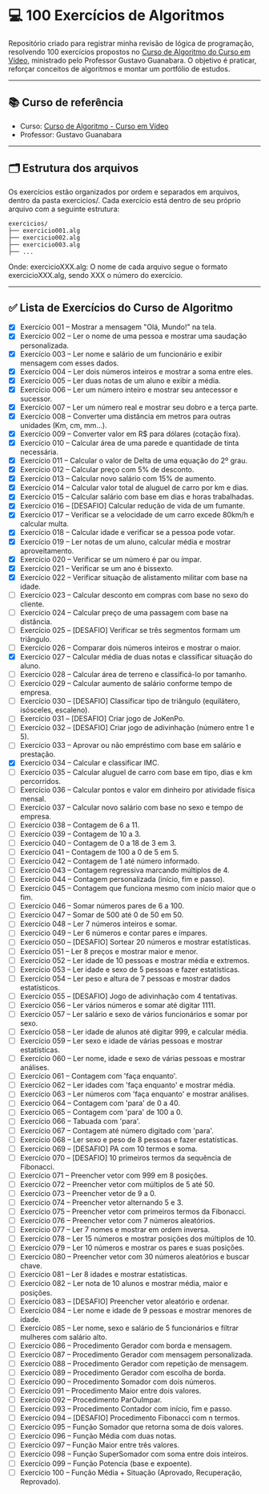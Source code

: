 # 💻 100 Exercícios de Algoritmos

Repositório criado para registrar minha revisão de lógica de programação, resolvendo 100 exercícios propostos no [Curso de Algoritmo do Curso em Vídeo](https://www.cursoemvideo.com/curso/curso-de-algoritmo/), ministrado pelo Professor Gustavo Guanabara. O objetivo é praticar, reforçar conceitos de algoritmos e montar um portfólio de estudos.

---

## 📚 Curso de referência

- Curso: [Curso de Algoritmo - Curso em Vídeo](https://www.cursoemvideo.com/curso/curso-de-algoritmo/)
- Professor: Gustavo Guanabara

---

## 🗂 Estrutura dos arquivos

Os exercícios estão organizados por ordem e separados em arquivos, dentro da pasta exercicios/. Cada exercício está dentro de seu próprio arquivo com a seguinte estrutura:
```
exercicios/
├── exercicio001.alg
├── exercicio002.alg
├── exercicio003.alg
├── ...
```
Onde:
exercicioXXX.alg: O nome de cada arquivo segue o formato exercicioXXX.alg, sendo XXX o número do exercício.

---

## ✅ Lista de Exercícios do Curso de Algoritmo

- [x] Exercício 001 – Mostrar a mensagem "Olá, Mundo!" na tela.  
- [x] Exercício 002 – Ler o nome de uma pessoa e mostrar uma saudação personalizada.  
- [x] Exercício 003 – Ler nome e salário de um funcionário e exibir mensagem com esses dados.  
- [x] Exercício 004 – Ler dois números inteiros e mostrar a soma entre eles.  
- [x] Exercício 005 – Ler duas notas de um aluno e exibir a média.  
- [x] Exercício 006 – Ler um número inteiro e mostrar seu antecessor e sucessor.  
- [x] Exercício 007 – Ler um número real e mostrar seu dobro e a terça parte.  
- [x] Exercício 008 – Converter uma distância em metros para outras unidades (Km, cm, mm...).  
- [x] Exercício 009 – Converter valor em R$ para dólares (cotação fixa).  
- [x] Exercício 010 – Calcular área de uma parede e quantidade de tinta necessária.  
- [x] Exercício 011 – Calcular o valor de Delta de uma equação do 2º grau.  
- [x] Exercício 012 – Calcular preço com 5% de desconto.  
- [x] Exercício 013 – Calcular novo salário com 15% de aumento.  
- [x] Exercício 014 – Calcular valor total de aluguel de carro por km e dias.  
- [x] Exercício 015 – Calcular salário com base em dias e horas trabalhadas.  
- [x] Exercício 016 – [DESAFIO] Calcular redução de vida de um fumante.  
- [x] Exercício 017 – Verificar se a velocidade de um carro excede 80km/h e calcular multa.  
- [x] Exercício 018 – Calcular idade e verificar se a pessoa pode votar.  
- [x] Exercício 019 – Ler notas de um aluno, calcular média e mostrar aproveitamento.  
- [x] Exercício 020 – Verificar se um número é par ou ímpar.  
- [x] Exercício 021 – Verificar se um ano é bissexto.  
- [x] Exercício 022 – Verificar situação de alistamento militar com base na idade.  
- [ ] Exercício 023 – Calcular desconto em compras com base no sexo do cliente.  
- [ ] Exercício 024 – Calcular preço de uma passagem com base na distância.  
- [ ] Exercício 025 – [DESAFIO] Verificar se três segmentos formam um triângulo.  
- [ ] Exercício 026 – Comparar dois números inteiros e mostrar o maior.  
- [x] Exercício 027 – Calcular média de duas notas e classificar situação do aluno.  
- [ ] Exercício 028 – Calcular área de terreno e classificá-lo por tamanho.  
- [ ] Exercício 029 – Calcular aumento de salário conforme tempo de empresa.  
- [ ] Exercício 030 – [DESAFIO] Classificar tipo de triângulo (equilátero, isósceles, escaleno).  
- [ ] Exercício 031 – [DESAFIO] Criar jogo de JoKenPo.  
- [ ] Exercício 032 – [DESAFIO] Criar jogo de adivinhação (número entre 1 e 5).  
- [ ] Exercício 033 – Aprovar ou não empréstimo com base em salário e prestação.  
- [x] Exercício 034 – Calcular e classificar IMC.  
- [ ] Exercício 035 – Calcular aluguel de carro com base em tipo, dias e km percorridos.  
- [ ] Exercício 036 – Calcular pontos e valor em dinheiro por atividade física mensal.  
- [ ] Exercício 037 – Calcular novo salário com base no sexo e tempo de empresa.  
- [ ] Exercício 038 – Contagem de 6 a 11.  
- [ ] Exercício 039 – Contagem de 10 a 3.  
- [ ] Exercício 040 – Contagem de 0 a 18 de 3 em 3.  
- [ ] Exercício 041 – Contagem de 100 a 0 de 5 em 5.  
- [ ] Exercício 042 – Contagem de 1 até número informado.  
- [ ] Exercício 043 – Contagem regressiva marcando múltiplos de 4.  
- [ ] Exercício 044 – Contagem personalizada (início, fim e passo).  
- [ ] Exercício 045 – Contagem que funciona mesmo com início maior que o fim.  
- [ ] Exercício 046 – Somar números pares de 6 a 100.  
- [ ] Exercício 047 – Somar de 500 até 0 de 50 em 50.  
- [ ] Exercício 048 – Ler 7 números inteiros e somar.  
- [ ] Exercício 049 – Ler 6 números e contar pares e ímpares.  
- [ ] Exercício 050 – [DESAFIO] Sortear 20 números e mostrar estatísticas.  
- [ ] Exercício 051 – Ler 8 preços e mostrar maior e menor.  
- [ ] Exercício 052 – Ler idade de 10 pessoas e mostrar média e extremos.  
- [ ] Exercício 053 – Ler idade e sexo de 5 pessoas e fazer estatísticas.  
- [ ] Exercício 054 – Ler peso e altura de 7 pessoas e mostrar dados estatísticos.  
- [ ] Exercício 055 – [DESAFIO] Jogo de adivinhação com 4 tentativas.  
- [ ] Exercício 056 – Ler vários números e somar até digitar 1111.  
- [ ] Exercício 057 – Ler salário e sexo de vários funcionários e somar por sexo.  
- [ ] Exercício 058 – Ler idade de alunos até digitar 999, e calcular média.  
- [ ] Exercício 059 – Ler sexo e idade de várias pessoas e mostrar estatísticas.  
- [ ] Exercício 060 – Ler nome, idade e sexo de várias pessoas e mostrar análises.  
- [ ] Exercício 061 – Contagem com 'faça enquanto'.  
- [ ] Exercício 062 – Ler idades com 'faça enquanto' e mostrar média.  
- [ ] Exercício 063 – Ler números com 'faça enquanto' e mostrar análises.  
- [ ] Exercício 064 – Contagem com 'para' de 0 a 40.  
- [ ] Exercício 065 – Contagem com 'para' de 100 a 0.  
- [ ] Exercício 066 – Tabuada com 'para'.  
- [ ] Exercício 067 – Contagem até número digitado com 'para'.  
- [ ] Exercício 068 – Ler sexo e peso de 8 pessoas e fazer estatísticas.  
- [ ] Exercício 069 – [DESAFIO] PA com 10 termos e soma.  
- [ ] Exercício 070 – [DESAFIO] 10 primeiros termos da sequência de Fibonacci.  
- [ ] Exercício 071 – Preencher vetor com 999 em 8 posições.  
- [ ] Exercício 072 – Preencher vetor com múltiplos de 5 até 50.  
- [ ] Exercício 073 – Preencher vetor de 9 a 0.  
- [ ] Exercício 074 – Preencher vetor alternando 5 e 3.  
- [ ] Exercício 075 – Preencher vetor com primeiros termos da Fibonacci.  
- [ ] Exercício 076 – Preencher vetor com 7 números aleatórios.  
- [ ] Exercício 077 – Ler 7 nomes e mostrar em ordem inversa.  
- [ ] Exercício 078 – Ler 15 números e mostrar posições dos múltiplos de 10.  
- [ ] Exercício 079 – Ler 10 números e mostrar os pares e suas posições.  
- [ ] Exercício 080 – Preencher vetor com 30 números aleatórios e buscar chave.  
- [ ] Exercício 081 – Ler 8 idades e mostrar estatísticas.  
- [ ] Exercício 082 – Ler nota de 10 alunos e mostrar média, maior e posições.  
- [ ] Exercício 083 – [DESAFIO] Preencher vetor aleatório e ordenar.  
- [ ] Exercício 084 – Ler nome e idade de 9 pessoas e mostrar menores de idade.  
- [ ] Exercício 085 – Ler nome, sexo e salário de 5 funcionários e filtrar mulheres com salário alto.  
- [ ] Exercício 086 – Procedimento Gerador com borda e mensagem.  
- [ ] Exercício 087 – Procedimento Gerador com mensagem personalizada.  
- [ ] Exercício 088 – Procedimento Gerador com repetição de mensagem.  
- [ ] Exercício 089 – Procedimento Gerador com escolha de borda.  
- [ ] Exercício 090 – Procedimento Somador com dois números.  
- [ ] Exercício 091 – Procedimento Maior entre dois valores.  
- [ ] Exercício 092 – Procedimento ParOuImpar.  
- [ ] Exercício 093 – Procedimento Contador com início, fim e passo.  
- [ ] Exercício 094 – [DESAFIO] Procedimento Fibonacci com n termos.  
- [ ] Exercício 095 – Função Somador que retorna soma de dois valores.  
- [ ] Exercício 096 – Função Média com duas notas.  
- [ ] Exercício 097 – Função Maior entre três valores.  
- [ ] Exercício 098 – Função SuperSomador com soma entre dois inteiros.  
- [ ] Exercício 099 – Função Potencia (base e expoente).  
- [ ] Exercício 100 – Função Média + Situação (Aprovado, Recuperação, Reprovado).  
